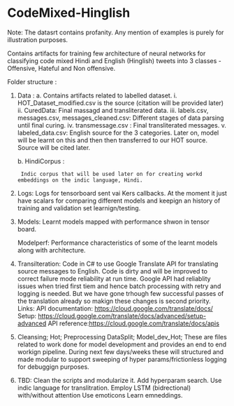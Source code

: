 
# CodeMixed-Hinglish
Note: The datasrt contains profanity. Any mention of examples is purely for illustration purposes. 

Contains artifacts for training few architecture of neural networks for classifying code mixed Hindi and English (Hinglish) tweets into 3 classes - Offensive, Hateful and Non offensive. 

Folder structure : 
1. Data : 
	a. Contains artifacts related to labelled dataset.
		i. HOT_Dataset_modified.csv is the source (citation will be provided later)
		ii. CuredData:
			Final massagd and transliterated data. 
		iii. labels.csv, messages.csv, messages_cleaned.csv: Different stages of data parsing until final curing. 
		iv. transmessage.csv : Final transliterated messages.
		v. labeled_data.csv: English source for the 3 categories. Later on, model will be learnt on this and then then transferred to our HOT source. 
		Source will be cited later. 
		
	b. HindiCorpus :
		
		Indic corpus that will be used later on for creating workd embeddings on the indic language, Hindi. 

2. 	Logs:
		Logs for tensorboard sent vai Kers callbacks. At the moment it just have scalars for comparing different models
		and keepign an history of training and validation set learnign/testing. 
		
3. 	Models:
		Learnt models mapped with performance shwon in tensor board. 
	
	Modelperf:
		Performance characteristics of some of the learnt models along with architecture.  

4. 	Transilteration: 
		Code in C# to use Google Translate API for translating source messages to English. Code is dirty and will be improved to correct failure mode reliability at run time. Google API had reliablity issues 
		when tried first tiem and hence batch processing with retry and logging is needed. But we have gone trhough few successful passes of the translation already so makign these changes is second priority. 
		Links: 
		API documentation: https://cloud.google.com/translate/docs/
		Setup: https://cloud.google.com/translate/docs/advanced/setup-advanced
		API reference:https://cloud.google.com/translate/docs/apis

5.  Cleansing;
	Hot;
	Preprocessing
	DataSplit;
	Model_dev_Hot; 
		These are files related to work done for model development and provides an end to end workign pipeline. During next few days/weeks these will structured and made modular 
		to support sweeping of hyper params/frictionless logging for debuggign purposes. 
		
6.	TBD:
	Clean the scripts and modularize it.
	Add hyperparam search.
	Use indic language for translitration.
	Employ LSTM (bidrectional) with/without attention
	Use emoticons
	Learn emneddings. 
	
		
		
		
		
		
	
			
		